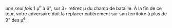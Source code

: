 _une seul fois_ 1 μ<sup>e</sup> à 6", sur 3+ retirez μ du champ de bataille. À la fin de ce tour, votre
adversaire doit la replacer entièrement sur son territoire à plus de 9" des μ<sup>e</sup>.